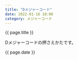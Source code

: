 ```yaml
---
title: "Dメジャーコード"
date: 2022-01-16 18:00
category: メジャーコード
---  
```

<p>{{ page.title }}</p>
<p>Dメジャーコードの押さえかたです。</p>

<p>{{ page.date }}</p>